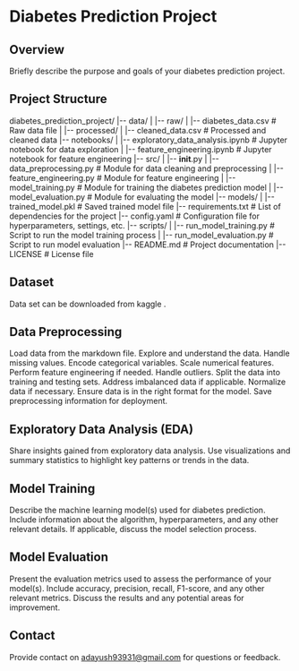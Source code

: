 # Diabetes Prediction Project

## Overview

Briefly describe the purpose and goals of your diabetes prediction project.

## Project Structure

diabetes_prediction_project/
|-- data/
|   |-- raw/
|       |-- diabetes_data.csv  # Raw data file
|   |-- processed/
|       |-- cleaned_data.csv  # Processed and cleaned data
|-- notebooks/
|   |-- exploratory_data_analysis.ipynb  # Jupyter notebook for data exploration
|   |-- feature_engineering.ipynb  # Jupyter notebook for feature engineering
|-- src/
|   |-- __init__.py
|   |-- data_preprocessing.py  # Module for data cleaning and preprocessing
|   |-- feature_engineering.py  # Module for feature engineering
|   |-- model_training.py  # Module for training the diabetes prediction model
|   |-- model_evaluation.py  # Module for evaluating the model
|-- models/
|   |-- trained_model.pkl  # Saved trained model file
|-- requirements.txt  # List of dependencies for the project
|-- config.yaml  # Configuration file for hyperparameters, settings, etc.
|-- scripts/
|   |-- run_model_training.py  # Script to run the model training process
|   |-- run_model_evaluation.py  # Script to run model evaluation
|-- README.md  # Project documentation
|-- LICENSE  # License file



## Dataset

Data set can be downloaded from kaggle . 

## Data Preprocessing
Load data from the markdown file.
Explore and understand the data.
Handle missing values.
Encode categorical variables.
Scale numerical features.
Perform feature engineering if needed.
Handle outliers.
Split the data into training and testing sets.
Address imbalanced data if applicable.
Normalize data if necessary.
Ensure data is in the right format for the model.
Save preprocessing information for deployment.




## Exploratory Data Analysis (EDA)

Share insights gained from exploratory data analysis. Use visualizations and summary statistics to highlight key patterns or trends in the data.

## Model Training

Describe the machine learning model(s) used for diabetes prediction. Include information about the algorithm, hyperparameters, and any other relevant details. If applicable, discuss the model selection process.

## Model Evaluation

Present the evaluation metrics used to assess the performance of your model(s). Include accuracy, precision, recall, F1-score, and any other relevant metrics. Discuss the results and any potential areas for improvement.

## Contact

Provide contact on adayush93931@gmail.com for questions or feedback.

